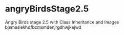 # angryBirdsStage2.5
Angry Birds stage 2.5 with Class Inheritance and Images
bjsmaslekhdfbcmsmdenjrgdhwjkejwd